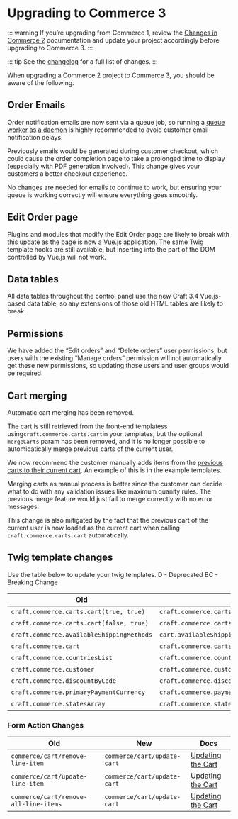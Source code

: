 # Upgrading to Commerce 3

::: warning
If you’re upgrading from Commerce 1, review the [Changes in Commerce 2](https://docs.craftcms.com/commerce/v2/changes-in-commerce-2.html) documentation and update your project accordingly before upgrading to Commerce 3.
:::

::: tip
See the [changelog](https://github.com/craftcms/commerce/blob/master/CHANGELOG.md#300---2020-01-28) for a full list of changes.
:::

When upgrading a Commerce 2 project to Commerce 3, you should be aware of the following.

## Order Emails

Order notification emails are now sent via a queue job, so running a [queue worker as a daemon](https://nystudio107.com/blog/robust-queue-job-handling-in-craft-cms) is highly recommended to avoid customer email notification delays.

Previously emails would be generated during customer checkout, which could cause the order completion page to take a prolonged time to display (especially with PDF generation involved). This change gives your customers a better checkout experience.

No changes are needed for emails to continue to work, but ensuring your queue is working correctly will ensure everything goes smoothly.


## Edit Order page

Plugins and modules that modify the Edit Order page are likely to break with this update as the page is now a [Vue.js](https://vuejs.org/) application. 
The same Twig template hooks are still available, but inserting into the part of the DOM controlled by Vue.js will not work.


## Data tables

All data tables throughout the control panel use the new Craft 3.4 Vue.js-based data table, so any extensions of those old HTML tables are likely to break.


## Permissions

We have added the “Edit orders” and “Delete orders” user permissions, but users with the existing “Manage orders” permission will not automatically get these new permissions, so updating those users and user groups would be required.


## Cart merging

Automatic cart merging has been removed.

The cart is still retrieved from the front-end templatess using`craft.commerce.carts.cart`in your templates, but the optional `mergeCarts` param has been removed, and it is no longer possible to automicatically merge previous carts of the current user. 

We now recommend the customer manually adds items from the [previous carts to their current cart](adding-to-and-updating-the-cart.md#restoring-previous-cart-contents). An example of this is in the example templates.

Merging carts as manual process is better since the customer can decide what to do with any validation issues like maximum quanity rules. The previous merge feature would just fail to merge correctly with no error messages. 

This change is also mitigated by the fact that the previous cart of the current user is now loaded as the current cart when calling `craft.commerce.carts.cart` automatically.

## Twig template changes

Use the table below to update your twig templates.
D - Deprecated
BC - Breaking Change

| Old                                       | New                                                          | Change |
| ----------------------------------------- | ------------------------------------------------------------ | ------ |
| `craft.commerce.carts.cart(true, true)`   | `craft.commerce.carts.cart(true)`                            | BC     |
| `craft.commerce.carts.cart(false, true)`  | `craft.commerce.carts.cart(false)`                           | BC     |
| `craft.commerce.availableShippingMethods` | `cart.availableShippingMethod`                               | BC     |
| `craft.commerce.cart`                     | `craft.commerce.carts.cart`                                  | BC     |
| `craft.commerce.countriesList`            | `craft.commerce.countries.allStatesAsListGroupedByCountryId` | BC     |
| `craft.commerce.customer`                 | `craft.commerce.customers.customer`                          | BC     |
| `craft.commerce.discountByCode`           | `craft.commerce.discounts.discountByCode`                    | BC     |
| `craft.commerce.primaryPaymentCurrency`   | `craft.commerce.paymentCurrencies.primaryPaymentCurrency`    | BC     |
| `craft.commerce.statesArray`              | `craft.commerce.states.allStatesAsList`                      | BC     |

### Form Action Changes

| Old                                    | New                         | Docs                                                                          |
| -------------------------------------- | --------------------------- | ----------------------------------------------------------------------------- |
| `commerce/cart/remove-line-item`       | `commerce/cart/update-cart` | [Updating the Cart](adding-to-and-updating-the-cart.md#updating-line-items)   |
| `commerce/cart/update-line-item`       | `commerce/cart/update-cart` | [Updating the Cart](adding-to-and-updating-the-cart.md#updating-line-items)   |
| `commerce/cart/remove-all-line-items`  | `commerce/cart/update-cart` | [Updating the Cart](adding-to-and-updating-the-cart.md#updating-line-items)   |
